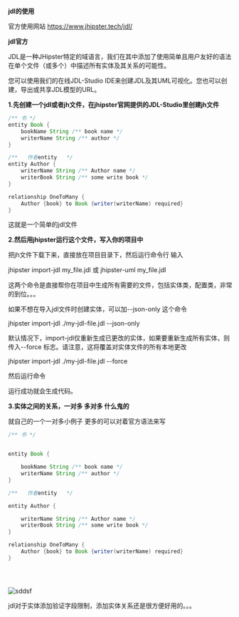 **jdl的使用**

官方使用网站
https://www.jhipster.tech/jdl/

**jdl官方**

  JDL是一种JHipster特定的域语言，我们在其中添加了使用简单且用户友好的语法在单个文件（或多个）中描述所有实体及其关系的可能性。

您可以使用我们的在线JDL-Studio IDE来创建JDL及其UML可视化。您也可以创建，导出或共享JDL模型的URL。

**1.先创建一个jdl或者jh文件，在jhipster官网提供的JDL-Studio里创建jh文件**

```java
/** 书 */
entity Book {
    bookName String /** book name */
    writerName String /** author */
}

/**   作者entity   */
entity Author {
    writerName String /** Author name */
    writerBook String /** some write book */
}

relationship OneToMany {
	Author {book} to Book {writer(writerName) required}
}
```
这就是一个简单的jdl文件

**2.然后用jhipster运行这个文件，写入你的项目中**

把jh文件下载下来，直接放在项目目录下，然后运行命令行 输入

jhipster import-jdl my_file.jdl 或 jhipster-uml my_file.jdl

这两个命令是直接帮你在项目中生成所有需要的文件，包括实体类，配置类，非常的到位。。。

如果不想在导入jdl文件时创建实体，可以加--json-only 这个命令

jhipster import-jdl ./my-jdl-file.jdl --json-only

默认情况下，import-jdl仅重新生成已更改的实体，如果要重新生成所有实体，则传入--force 标志。请注意，这将覆盖对实体文件的所有本地更改

jhipster import-jdl ./my-jdl-file.jdl --force

然后运行命令

运行成功就会生成代码。

**3.实体之间的关系，一对多  多对多 什么鬼的**

就自己的一个一对多小例子   更多的可以对着官方语法来写


```java
/** 书 */


entity Book {

    bookName String /** book name */
    writerName String /** author */
}

/**   作者entity   */

entity Author {

    writerName String /** Author name */
    writerBook String /** some write book */
}

relationship OneToMany {
	Author {book} to Book {writer(writerName) required}
}
```



``` java

    

```

![sddsf](df)


jdl对于实体添加验证字段限制，添加实体关系还是很方便好用的。。。
